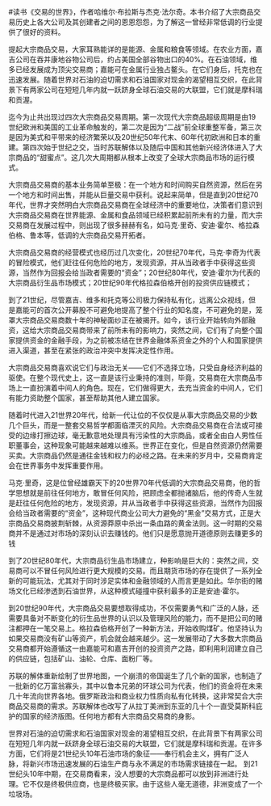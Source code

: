 #读书《交易的世界》，作者哈维尔·布拉斯与杰克·法尔奇。本书介绍了大宗商品交易历史上各大公司及其创建者之间的恩恩怨怨，为了解这一曾经非常低调的行业提供了很好的资料。

提起大宗商品交易，大家耳熟能详的是能源、金属和粮食等领域。在农业方面，嘉吉公司在吞并康地谷物公司后，约占美国全部谷物出口的40%。在石油领域，维多已经发展成为顶尖交易商；嘉能可在金属行业独占鳌头。在它们身后，托克也在迅速发展。随着世界对石油的迫切需求和石油国家对现金的渴望相互交织，在此背景下有两家公司在短短几年内就一跃跻身全球石油交易的大联盟，它们就是摩科瑞和贡渥。

迄今为止共出现过四次大宗商品交易周期。第一次现代大宗商品超级周期是由19世纪欧洲和美国的工业革命触发的，第二次是因为“二战”前全球重整军备，第三次是因为美式和平带来的经济繁荣以及20世纪50年代末、60年代初欧洲和日本的重建。第四次始于世纪之交，当时苏联解体以及随后中国和其他新兴经济体进入了大宗商品的“甜蜜点”。这几次大周期都从根本上改变了全球大宗商品市场的运行模式。

大宗商品交易商的基本业务简单至极：在一个地方和时间购买自然资源，然后在另一个地方和时间出售，并能从巨量交易中获利。说起来简单，但是直到20世纪70年代，世界才突然明白大宗商品交易商在全球经济中的重要地位，决策者们意识到大宗商品交易商在世界能源、金属和食品领域已经积累起前所未有的力量，而大宗交易商在发展过程中，则出现了很多赫赫有名，如马克·里奇、安迪·霍尔、格拉森伯格、鲁本等，低调的大宗商品交易开拓者。

大宗商品交易商的经营模式也经历过几次变化，20世纪70年代，马克·李奇为代表的冒险模式，他们赶往任何危险的地方，发现资源，并从当政者手中获得这些资源，当然作为回报会给当政者需要的“资金”；20世纪80年代，安迪·霍尔为代表的大宗商品衍生品市场模式；20世纪90年代格拉森伯格开创的投资供应链模式；

到了21世纪，尽管嘉吉、维多和托克等公司极力保持私有化，远离公众视线，但是嘉能可的首次公开募股不可避免地提高了整个行业的知名度，不可避免的是，笼罩大宗商品交易商数十年的神秘面纱正在被揭开。如今，该行业开始转向外部融资，这给大宗商品交易商带来了前所未有的影响力，突然之间，它们有了向整个国家提供资金的金融手段，为之前被冻结在世界金融体系资金之外的个人和国家提供进入渠道，甚至在紧张的政治冲突中发挥决定性作用。

大宗商品交易商喜欢说它们与政治无关——它们不选择立场，只受自身经济利益的驱使。在整个现代史上，这一直是该行业秉持的准则，毕竟，交易商在大宗商品市场上一直扮演着中间人的角色。现在，它们做得更大，去充当资金的中间人，它们有能力资助整个国家，甚至帮助其他人建立国家。

随着时代进入21世界20年代，给新一代让位的不仅仅是从事大宗商品交易的少数几个巨头，而是一整套交易哲学都面临湮灭的风险。大宗商品交易商在合法或可接受的边缘打擦边球，毫无歉意地处理具有污染性的大宗商品，或者全由白人男性任职董事会，这种现象可能越来越难以维系。世界正在变化，但是自然资源仍然需要买卖。大宗商品仍然是通往金钱和权力的必经之路。在未来的岁月中，交易商肯定会在世界事务中发挥重要作用。

马克·里奇，这是位曾经雄霸天下的20世界70年代低调的大宗商品交易商，他的哲学思想就是前往任何地方，敢冒任何风险，把顾虑全都抛诸脑后，他的传奇人生就是赶往任何危险的地方，发现资源，并从当政者手中获得这些资源，当然作为回报会给当政者需要的“资金”，这种现代商业公司大力避免的“黑金”交易方式，正是大宗商品交易商披荆斩棘，从资源莽原中杀出一条血路的黄金法则。这一时期的交易商并不是通过对市场的深刻认识去赚钱的。他们只是愿意抛开道德原则去赚更多的钱

到了20世纪80年代，大宗商品衍生品市场建立，种影响是巨大的：突然之间，交易商可以不冒任何风险进行更大规模的交易。而且期货市场的存在提供了一系列全新的可能玩法，尤其对于同时涉足实体和金融领域的人而言更是如此。华尔街的赌场文化已经渗透到石油世界，从这种模式碰撞中获利最多的正是安迪·霍尔。

到20世纪90年代，大宗商品交易要想取得成功，不仅需要勇气和广泛的人脉，还需要具备对不断变化的衍生品世界的认识以及管理风险的能力，而不是把公司的赌注都押在一笔交易上。格拉森伯格开创了一种新方法，开始收购煤矿。他坚持认为如果交易商没有矿山等资产，机会就会越来越少。这一发展带动了大多数大宗商品交易商都开始遵循这一由嘉能可和嘉吉开创的投资资产之路，即利用利润建立自己的供应链，包括矿山、油轮、仓库、面粉厂等。

苏联的解体重新绘制了世界地图，一个崩溃的帝国诞生了几个新的国家，也制造了一批新的亿万富翁寡头，其中以鲁本兄弟的环球公司为代表，他们的资金将在未来几十年流向世界各地。俄罗斯政治和商业权力性质向私有化转换，这非常契合大宗商品交易商的需求。苏联解体也改写了从拉丁美洲到东亚的几十个一直受莫斯科庇护的国家的经济版图。任何地方都有大宗商品交易商的身影。

世界对石油的迫切需求和石油国家对现金的渴望相互交织，在此背景下有两家公司在短短几年内就一跃跻身全球石油交易的大联盟，它们就是摩科瑞和贡渥。在许多方面，它们将是21世纪头10年石油市场的象征——奉行机会主义，拥有广泛人脉，将新兴市场迅速发展的石油生产商与永不满足的市场需求链接在一起。 到21世纪头10年中期，在交易商看来，没人想要的大宗商品都可以放到非洲进行处理。它不仅是终极供应商，也是终极买家。由于这些人毫无道德，非洲变成了一个垃圾场。
